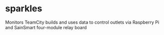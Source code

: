 sparkles
========

Monitors TeamCity builds and uses data to control outlets via Raspberry Pi and SainSmart four-module relay board
